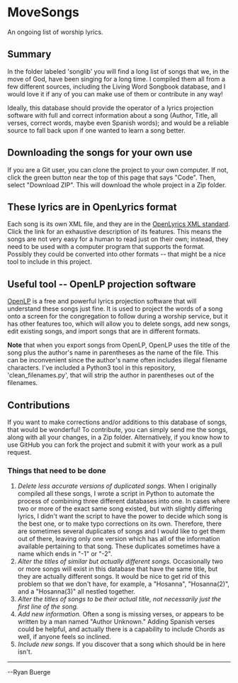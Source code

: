 # MoveSongs
An ongoing list of worship lyrics.

## Summary
In the folder labeled 'songlib' you will find a long list of songs that we, in the move of God, have been singing for a long time.  I compiled them all from a few different sources, including the Living Word Songbook database, and I would love it if any of you can make use of them or contribute in any way!

Ideally, this database should provide the operator of a lyrics projection software with full and correct information about a song (Author, Title, all verses, correct words, maybe even Spanish words); and would be a reliable source to fall back upon if one wanted to learn a song better.

## Downloading the songs for your own use
If you are a Git user, you can clone the project to your own computer.  If not, click the green button near the top of this page that says "Code".  Then, select "Download ZIP".  This will download the whole project in a Zip folder.

## These lyrics are in OpenLyrics format
Each song is its own XML file, and they are in the [OpenLyrics XML standard](https://docs.openlyrics.org/en/latest/).  Click the link for an exhaustive description of its features.  This means the songs are not very easy for a human to read just on their own; instead, they need to be used with a computer program that supports the format.  Possibly they could be converted into other formats -- that might be a nice tool to include in this project.

## Useful tool -- OpenLP projection software
[OpenLP](https://openlp.org/) is a free and powerful lyrics projection software that will understand these songs just fine.  It is used to project the words of a song onto a screen for the congregation to follow during a worship service, but it has other features too, which will allow you to delete songs, add new songs, edit existing songs, and import songs that are in different formats.

**Note** that when you export songs from OpenLP, OpenLP uses the title of the song plus the author's name in parentheses as the name of the file.  This can be inconvenient since the author's name often includes illegal filename characters.  I've included a Python3 tool in this repository, 'clean_filenames.py', that will strip the author in parentheses out of the filenames.

## Contributions
If you want to make corrections and/or additions to this database of songs, that would be wonderful!  To contribute, you can simply send me the songs, along with all your changes, in a Zip folder.  Alternatively, if you know how to use GitHub you can fork the project and submit it with your work as a pull request.

### Things that need to be done
1. *Delete less accurate versions of duplicated songs.*  When I originally compiled all these songs, I wrote a script in Python to automate the process of combining three different databases into one.  In cases where two or more of the exact same song existed, but with slightly differing lyrics, I didn't want the script to have the power to decide which song is the best one, or to make typo corrections on its own.  Therefore, there are sometimes several duplicates of songs and I would like to get them out of there, leaving only one version which has all of the information available pertaining to that song.  These duplicates sometimes have a name which ends in "-1" or "-2".
2. *Alter the titles of similar but actually different songs.*  Occasionally two or more songs will exist in this database that have the same title, but they are actually different songs.  It would be nice to get rid of this problem so that we don't have, for example, a "Hosanna", "Hosanna(2)", and a "Hosanna(3)" all nestled together.
3. *Alter the titles of songs to be their actual title, not necessarily just the first line of the song.*
4. *Add new information.*  Often a song is missing verses, or appears to be written by a man named "Author Unknown."  Adding Spanish verses could be helpful, and actually there is a capability to include Chords as well, if anyone feels so inclined.
5. *Include new songs.*  If you discover that a song which should be in here isn't.

---

--Ryan Buerge
